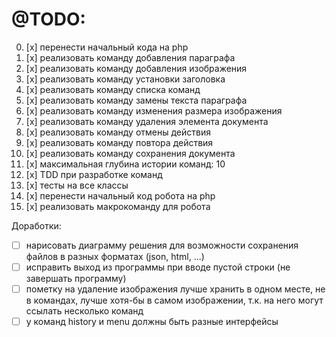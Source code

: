 # @TODO:
0. [x] перенести начальный кода на php
1. [x] реализовать команду добавления параграфа
2. [x] реализовать команду добавления изображения
3. [x] реализовать команду установки заголовка
4. [x] реализовать команду списка команд
5. [x] реализовать команду замены текста параграфа
6. [x] реализовать команду изменения размера изображения
7. [x] реализовать команду удаления элемента документа
8. [x] реализовать команду отмены действия
9. [x] реализовать команду повтора действия
10. [x] реализовать команду сохранения документа
11. [x] максимальная глубина истории команд: 10
12. [x] TDD при разработке команд
13. [x] тесты на все классы
14. [x] перенести начальный код робота на php
15. [x] реализовать макрокоманду для робота


Доработки:
- [ ] нарисовать диаграмму решения для возможности сохранения файлов в разных форматах (json, html, ...)
- [ ] исправить выход из программы при вводе пустой строки (не завершать программу)
- [ ] пометку на удаление изображения лучше хранить в одном месте, не в командах, лучше хотя-бы в самом изображении, т.к. на него могут ссылать несколько команд 
- [ ] у команд history и menu должны быть разные интерфейсы